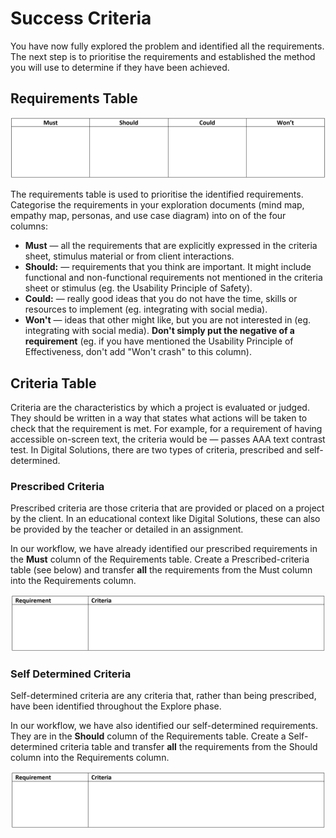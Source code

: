# Success Criteria

You have now fully explored the problem and identified all the requirements. The next step is to prioritise the requirements and established the method you will use to determine if they have been achieved.

## Requirements Table

![Requirements Table](./assets/MuSCoW.png)

The requirements table is used to prioritise the identified requirements. Categorise the requirements in your exploration documents (mind map, empathy map, personas, and use case diagram) into on of the four columns:

- **Must** &mdash; all the requirements that are explicitly expressed in the criteria sheet, stimulus material or from client interactions.
- **Should:** &mdash; requirements that you think are important. It might include functional and non-functional requirements not mentioned in the criteria sheet or stimulus (eg. the Usability Principle of Safety).
- **Could:** &mdash; really good ideas that you do not have the time, skills or resources to implement (eg. integrating with social media).
- **Won't** &mdash; ideas that other might like, but you are not interested in (eg. integrating with social media). **Don't simply put the negative of a requirement** (eg. if you have mentioned the Usability Principle of Effectiveness, don't add "Won't crash" to this column).

## Criteria Table

Criteria are the characteristics by which a project is evaluated or judged. They should be written in a way that states what actions will be taken to check that the requirement is met. For example, for a requirement of having accessible on-screen text, the criteria would be &mdash; passes AAA text contrast test. In Digital Solutions, there are two types of criteria, prescribed and self-determined.

### Prescribed Criteria

Prescribed criteria are those criteria that are provided or placed on a project by the client. In an educational context like Digital Solutions, these can also be provided by the teacher or detailed in an assignment.

In our workflow, we have already identified our prescribed requirements in the **Must** column of the Requirements table. Create a Prescribed-criteria table (see below) and transfer **all** the requirements from the Must column into the Requirements column.

![criteria table](./assets/criteria.png)


### Self Determined Criteria

Self-determined criteria are any criteria that, rather than being prescribed, have been identified throughout the Explore phase.

In our workflow, we have also identified our self-determined requirements. They are in the **Should** column of the Requirements table. Create a Self-determined criteria table and transfer **all** the requirements from the Should column into the Requirements column.

![criteria table](./assets/criteria.png)
